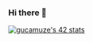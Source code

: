 ### Hi there 👋

[![gucamuze's 42 stats](https://badge42.vercel.app/api/v2/stats/cl1b0e0vg002509ictla3g2c9?cursusId=21)](https://github.com/JaeSeoKim/badge42)

<!--
**gcamuzea/gcamuzea** is a ✨ _special_ ✨ repository because its `README.md` (this file) appears on your GitHub profile.

Here are some ideas to get you started:

- 🔭 I’m currently working on ...
- 🌱 I’m currently learning ...
- 👯 I’m looking to collaborate on ...
- 🤔 I’m looking for help with ...
- 💬 Ask me about ...
- 📫 How to reach me: ...
- 😄 Pronouns: ...
- ⚡ Fun fact: ...
-->
